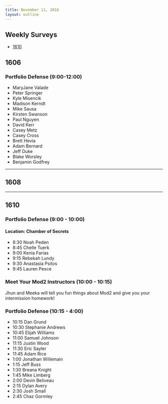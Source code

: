 ```yaml
---
title: November 11, 2016
layout: outline
---
```


## Weekly Surveys

- [1610](https://goo.gl/forms/rAR62BZwmWIO7lWu2)

## 1606

### Portfolio Defense (9:00-12:00)

- MaryJane Valade
- Peter Springer
- Kyle Misencik
- Madison Kerndt
- Mike Sausa
- Kirsten Swanson
- Paul Nguyen
- David Kerr
- Casey Metz
- Casey Cross
- Brett Hevia
- Adam Bernard
- Jeff Duke
- Blake Worsley
- Benjamin Godfrey

***

## 1608

***

## 1610

### Portfolio Defense (9:00 - 10:00)

#### Location: Chamber of Secrets

- 8:30 Noah Peden
- 8:45 Chelle Tuerk
- 9:00 Kenia Farias
- 9:15 Rebekah Lundy
- 9:30 Anastasia Psitos
- 9:45 Lauren Pesce

### Meet Your Mod2 Instructors (10:00 - 10:15)

Jhun and Meeka will tell you fun things about Mod2 and give you your intermission homework!

### Portfolio Defense (10:15 - 4:00)

- 10:15 Dan Grund
- 10:30 Stephanie Andrews
- 10:45 Elijah Williams
- 11:00 Samuel Johnson
- 11:15 Justin Wood
- 11:30 Eric Sayler
- 11:45 Adam Rice
- 1:00 Jonathan Willemain
- 1:15 Jeff Buss
- 1:30 Breana Knight
- 1:45 Mike Limberg
- 2:00 Devin Beliveau
- 2:15 Dylan Avery
- 2:30 Josh Small
- 2:45 Chaz Gormley

